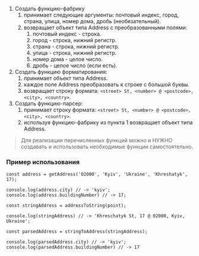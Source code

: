 1. Создать функцию-фабрику
   1. принимает следующие аргументы: почтовый индекс, город, страна, улица, номер дома, дробь (необязательный).
   2. возвращает объект типа Address с преобразованными полями:
      1. почтовый индекс - строка.
      2. город - строка, нижний регистр.
      3. страна - строка, нижний регистр.
      4. улица - строка, нижний регистр.
      5. номер дома - целое число.
      6. дробь - целое число (если есть).
2. Создать функцию форматирования:
   1. принимает объект типа Address.
   2. каждое поле Address преобразовать к строке с большой буквы.
   3. возвращает строку формата: `<street> St, <number> @ <postcode>, <city>, <country>`.
3. Создать функцию-парсер:
   1. принимает строку формата: `<street> St, <number> @ <postcode>, <city>, <country>`.
   2. используя функцию-фабрику из пункта 1 возвращает объект типа Address.

> Для реализации перечисленных функций можно и НУЖНО создавать и использовать необходимые функции самостоятельно.

### Пример использования

```
const address = getAddress('02000', 'Kyiv', 'Ukraine', 'Khreshatyk', 17);

console.log(address.city) // -> 'kyiv';
console.log(address.buildingNumber) // -> 17;

const stringAddress = addressToString(point);

console.log(stringAddress) // -> 'Khreschatyk St, 17 @ 02000, Kyiv, Ukraine';

const parsedAddress = stringToAddress(stringAddress);

console.log(parsedAddress.city) // -> 'kyiv';
console.log(parsedAddress.buildingNumber) // -> 17

```

